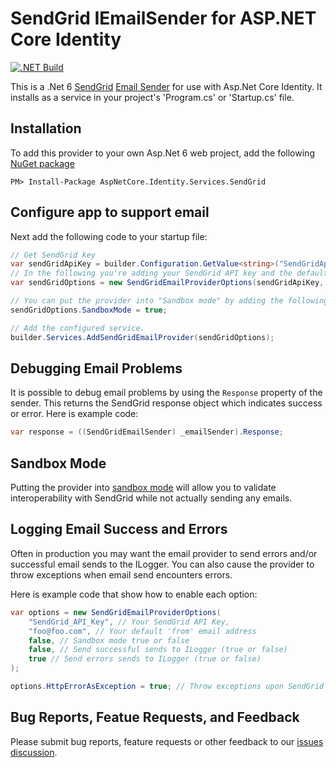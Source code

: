 # SendGrid IEmailSender for ASP.NET Core Identity
[![.NET Build](https://github.com/CosmosSoftware/AspNetCore.Identity.Services.SendGrid/actions/workflows/dotnet.yml/badge.svg)](https://github.com/CosmosSoftware/AspNetCore.Identity.Services.SendGrid/actions/workflows/dotnet.yml)

This is a .Net 6 [SendGrid](https://github.com/sendgrid/sendgrid-csharp) [Email Sender](https://docs.microsoft.com/en-us/aspnet/core/security/authentication/accconfirm?view=aspnetcore-6.0&tabs=visual-studio#configure-an-email-provider) for use with Asp.Net Core Identity. It installs as a service in your project's 'Program.cs' or 'Startup.cs' file.

## Installation

To add this provider to your own Asp.Net 6 web project, add the following [NuGet package](https://www.nuget.org/packages/AspNetCore.Identity.Services.SendGrid)

```shell
PM> Install-Package AspNetCore.Identity.Services.SendGrid
```

## Configure app to support email

Next add the following code to your startup file:

```csharp
// Get SendGrid key
var sendGridApiKey = builder.Configuration.GetValue<string>("SendGridApiKey");
// In the following you're adding your SendGrid API key and the default "From" email address.
var sendGridOptions = new SendGridEmailProviderOptions(sendGridApiKey, "your@emailaddress.com");

// You can put the provider into "Sandbox mode" by adding the following:
sendGridOptions.SandboxMode = true;

// Add the configured service.
builder.Services.AddSendGridEmailProvider(sendGridOptions);
```

## Debugging Email Problems

It is possible to debug email problems by using the `Response` property of the sender.
This returns the SendGrid response object which indicates success or error.  Here is
example code:

```csharp
var response = ((SendGridEmailSender) _emailSender).Response;
```

## Sandbox Mode

Putting the provider into [sandbox mode](https://docs.sendgrid.com/for-developers/sending-email/sandbox-mode) will allow you to validate interoperability
with SendGrid while not actually sending any emails.

## Logging Email Success and Errors

Often in production you may want the email provider to send errors and/or successful
email sends to the ILogger.  You can also cause the provider to throw exceptions
when email send encounters errors.

Here is example code that show how to enable each option:

```csharp
var options = new SendGridEmailProviderOptions(
    "SendGrid_API_Key", // Your SendGrid API Key,
    "foo@foo.com", // Your default 'from' email address
    false, // Sandbox mode true or false
    false, // Send successful sends to ILogger (true or false)
    true // Send errors sends to ILogger (true or false)
);

options.HttpErrorAsException = true; // Throw exceptions upon SendGrid errors
```

## Bug Reports, Featue Requests, and Feedback

Please submit bug reports, feature requests or other feedback to our [issues discussion](https://github.com/CosmosSoftware/AspNetCore.Identity.Services.SendGrid/issues).
